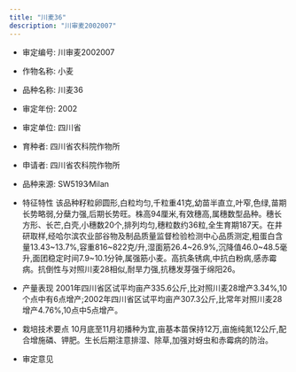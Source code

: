 ```yaml
---
title: "川麦36"
description: "川审麦2002007"
---
```

* 审定编号:  川审麦2002007

*  作物名称:  小麦

*  品种名称:  川麦36

*  审定年份:  2002

*  审定单位:  四川省

* 育种者:  四川省农科院作物所

*  申请者:  四川省农科院作物所

*  品种来源:  SW5193∕Milan

*  特征特性
该品种籽粒卵圆形,白粒均匀,千粒重41克,幼苗半直立,叶窄,色绿,苗期长势略弱,分蘖力强,后期长势旺。株高94厘米,有效穗高,属穗数型品种。穗长方形、长芒,白壳,小穗数20个,排列均匀,穗粒数约36粒,全生育期187天。在井研取样,经哈尔滨农业部谷物及制品质量监督检验检测中心品质测定,粗蛋白含量13.43~13.7%,容重816~822克/升,湿面筋26.4~26.9%,沉降值46.0~48.5毫升,面团稳定时间7.9~10.1分钟,属强筋小麦。高抗条锈病,中抗白粉病,感赤霉病。抗倒性与对照川麦28相似,耐旱力强,抗穗发芽强于绵阳26。

*  产量表现
2001年四川省区试平均亩产335.6公斤,比对照川麦28增产3.34%,10个点中有6点增产;2002年四川省区试平均亩产307.3公斤,比常年对照川麦28增产4.76%,10点中5点增产。

*  栽培技术要点
10月底至11月初播种为宜,亩基本苗保持12万,亩施纯氮12公斤,配合增施磷、钾肥。生长后期注意排湿、除草,加强对蚜虫和赤霉病的防治。

*  审定意见

